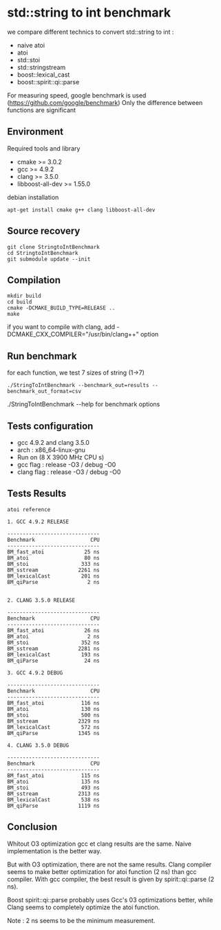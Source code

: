 # std::string to int benchmark

we compare different technics to convert std::string to int :
 * naive atoi
 * atoi
 * std::stoi
 * std::stringstream
 * boost::lexical_cast
 * boost::spirit::qi::parse

For measuring speed, google benchmark is used (https://github.com/google/benchmark)
Only the difference between functions are significant

## Environment

Required tools and library

* cmake >= 3.0.2
* gcc >= 4.9.2
* clang >= 3.5.0
* libboost-all-dev >= 1.55.0

debian installation 

```
apt-get install cmake g++ clang libboost-all-dev
```

## Source recovery

```
git clone StringtoIntBenchmark
cd StringtoIntBenchmark 
git submodule update --init
```

## Compilation

```
mkdir build
cd build
cmake -DCMAKE_BUILD_TYPE=RELEASE ..
make
```

if you want to compile with clang, add -DCMAKE_CXX_COMPILER="/usr/bin/clang++" option

## Run benchmark

for each function, we test 7 sizes of string (1->7)

```
./StringToIntBenchmark --benchmark_out=results --benchmark_out_format=csv
```

./StringToIntBenchmark --help for benchmark options

## Tests configuration

* gcc 4.9.2 and clang 3.5.0
* arch : x86_64-linux-gnu
* Run on (8 X 3900 MHz CPU s)
* gcc flag   : release -O3 / debug -O0
* clang flag : release -O3 / debug -O0

## Tests Results

```
atoi reference

1. GCC 4.9.2 RELEASE

------------------------------
Benchmark                  CPU
------------------------------
BM_fast_atoi             25 ns    
BM_atoi                  80 ns
BM_stoi                 333 ns       
BM_sstream             2261 ns    
BM_lexicalCast          201 ns       
BM_qiParse                2 ns       


2. CLANG 3.5.0 RELEASE

------------------------------
Benchmark                  CPU
------------------------------
BM_fast_atoi             26 ns         
BM_atoi                   2 ns
BM_stoi                 352 ns        
BM_sstream             2281 ns      
BM_lexicalCast          193 ns       
BM_qiParse               24 ns         

3. GCC 4.9.2 DEBUG

------------------------------
Benchmark                  CPU
------------------------------
BM_fast_atoi            116 ns        
BM_atoi                 130 ns
BM_stoi                 500 ns        
BM_sstream             2329 ns       
BM_lexicalCast          572 ns        
BM_qiParse             1345 ns       

4. CLANG 3.5.0 DEBUG

------------------------------
Benchmark                  CPU
------------------------------
BM_fast_atoi            115 ns        
BM_atoi                 135 ns
BM_stoi                 493 ns        
BM_sstream             2313 ns       
BM_lexicalCast          538 ns        
BM_qiParse             1119 ns       

```

## Conclusion

Whitout O3 optimization gcc et clang results are the same. Naive implementation is the better way.

But with O3 optimization, there are not the same results. Clang compiler seems to make better optimization for atoi function (2 ns) than gcc compiler.
With gcc compiler, the best result is given by spirit::qi::parse (2 ns). 

Boost spirit::qi::parse probably uses Gcc's 03 optimizations better, while Clang seems to completely optimize the atoi function.

Note : 2 ns seems to be the minimum measurement.